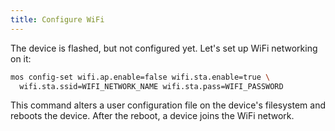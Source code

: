 ```yaml
---
title: Configure WiFi
---
```


The device is flashed, but not configured yet.
Let's set up WiFi networking on it:

```bash
mos config-set wifi.ap.enable=false wifi.sta.enable=true \
  wifi.sta.ssid=WIFI_NETWORK_NAME wifi.sta.pass=WIFI_PASSWORD
```

This command alters a user configuration file on the device's filesystem
and reboots the device. After the reboot, a device joins the WiFi network.

